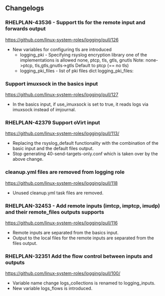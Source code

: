 ## Changelogs

### RHELPLAN-43536 - Support tls for the remote input and forwards output
https://github.com/linux-system-roles/logging/pull/126
- New variables for configuring tls are introduced
  - logging_pki - Specifying rsyslog encryption library
                  one of the implementations is allowed none, ptcp, tls, gtls, gnutls
                  Note: none->ptcp, tls,gtls,gnutls->gtls
                  Default to ptcp (== no tls)
  - logging_pki_files - list of pki files dict
    logging_pki_files:

### Support imuxsock in the basics input
https://github.com/linux-system-roles/logging/pull/127
- In the basics input, if use_imuxsock is set to true, it reads logs via imuxsock instead of imjournal.

### RHELPLAN-42379 Support oVirt input
https://github.com/linux-system-roles/logging/pull/113/
- Replacing the rsyslog_default functionality with the combination of the basic input and the default files output.
- Stop generating 40-send-targets-only.conf which is taken over by the above change.

### cleanup.yml files are removed from logging role
https://github.com/linux-system-roles/logging/pull/118
- Unused cleanup.yml task files are removed.

### RHELPLAN-32453 - Add remote inputs (imtcp, imptcp, imudp) and their remote_files outputs supports
https://github.com/linux-system-roles/logging/pull/116
- Remote inputs are separated from the basics input.
- Output to the local files for the remote inputs are separated from the files output.

### RHELPLAN-32351 Add the flow control between inputs and outputs
https://github.com/linux-system-roles/logging/pull/100/
- Variable name change
  logs_collections is renamed to logging_inputs.
- New variable
  logs_flows is introduced.

